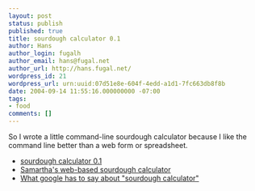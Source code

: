 ```yaml
---
layout: post
status: publish
published: true
title: sourdough calculator 0.1
author: Hans
author_login: fugalh
author_email: hans@fugal.net
author_url: http://hans.fugal.net/
wordpress_id: 21
wordpress_url: urn:uuid:07d51e8e-604f-4edd-a1d1-7fc663db8f8b
date: 2004-09-14 11:55:16.000000000 -07:00
tags:
- food
comments: []
---
```

<p>So I wrote a little command-line sourdough calculator because I like the
command line better than a web form or spreadsheet. </p>

<ul>
<li><a href="http://hans.fugal.net/src/sourdough">sourdough calculator 0.1</a></li>
<li><a href="http://samartha.net/SD/SDcalc04.html">Samartha's web-based sourdough calculator</a></li>
<li><a href="http://www.google.com/search?q=sourdough+calculator">What google has to say about "sourdough calculator"</a></li>
</ul>
